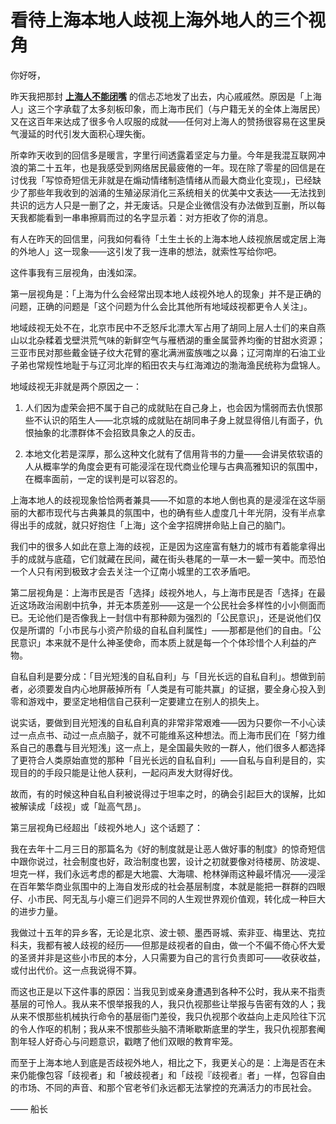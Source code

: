 # 看待上海本地人歧视上海外地人的三个视角

你好呀，

昨天我把那封 [**上海人不能闭嘴**](%E4%B8%8A%E6%B5%B7%E4%BA%BA%E4%B8%8D%E8%83%BD%E9%97%AD%E5%98%B4%2008ce461dc2cb451fbf49b9484b681a4c.md) 的信忐忑地发了出去，内心戚戚然。原因是「上海人」这三个字承载了太多刻板印象，而上海市民们（与户籍无关的全体上海居民）又在这百年来达成了很多令人叹服的成就——任何对上海人的赞扬很容易在这里戾气漫延的时代引发大面积心理失衡。

所幸昨天收到的回信多是暖言，字里行间透露着坚定与力量。今年是我混互联网冲浪的第二十五年，也是我感受到网络居民最疲倦的一年。现在除了零星的回信是在讨伐我「写惊奇短信无非就是在煽动情绪制造情绪从而最大商业化变现」，已经缺少了那些年我收到的汹涌的生殖泌尿消化三系统相关的优美中文表达——无法找到共识的远方人只是一删了之，并无废话。只是企业微信没有办法做到互删，所以每天我都能看到一串串擦肩而过的名字显示着：对方拒收了你的消息。

有人在昨天的回信里，问我如何看待「土生土长的上海本地人歧视旅居或定居上海的外地人」这一现象——这引发了我一连串的想法，就索性写给你吧。

这件事我有三层视角，由浅如深。

第一层视角是：「上海为什么会经常出现本地人歧视外地人的现象」并不是正确的问题，正确的问题是「这个问题为什么会比其他所有地域歧视都更令人关注」。

地域歧视无处不在，北京市民中不乏怒斥北漂大军占用了胡同上层人士们的来自燕山以北杂糅着戈壁洪荒气味的新鲜空气与雁栖湖的重金属营养均衡的甘甜水资源；三亚市民对那些戴金链子纹大花臂的塞北满洲蛮族嗤之以鼻；辽河南岸的石油工业子弟也常规性地耻于与辽河北岸的稻田农夫与红海滩边的渤海渔民统称为盘锦人。

地域歧视无非就是两个原因之一：

1. 人们因为虚荣会把不属于自己的成就贴在自己身上，也会因为懦弱而去仇恨那些不认识的陌生人——北京城的成就贴在胡同串子身上就显得倍儿有面子，仇恨抽象的北漂群体不会招致具象之人的反击。

2. 本地文化若是深厚，那么这种文化就有了信用背书的力量——会讲吴侬软语的人从概率学的角度会更有可能浸淫在现代商业伦理与古典高雅知识的氛围中，在概率面前，一定的误判是可以容忍的。

上海本地人的歧视现象恰恰两者兼具——不如意的本地人倒也真的是浸淫在这华丽丽的大都市现代与古典兼具的氛围中，也的确有些人虚度几十年光阴，没有半点拿得出手的成就，就只好抱住「上海」这个金字招牌拼命贴上自己的脑门。

我们中的很多人如此在意上海的歧视，正是因为这座富有魅力的城市有着能拿得出手的成就与底蕴，它们就藏在民间，藏在街头巷尾的一草一木一颦一笑中。而恐怕一个人只有闲到极致才会去关注一个辽南小城里的工农矛盾吧。

第二层视角是：上海市民是否「选择」歧视外地人，与上海市民是否「选择」在最近这场政治闹剧中抗争，并无本质差别——这是一个公民社会多样性的小小侧面而已。无论他们是否像我上一封信中有那种颇为强烈的「公民意识」，还是说他们仅仅是所谓的「小市民与小资产阶级的自私自利属性」——那都是他们的自由。「公民意识」本来就不是什么神圣使命，而本质上就是每一个个体珍惜个人利益的产物。

自私自利是要分成：「目光短浅的自私自利」与「目光长远的自私自利」。想做到前者，必须要发自内心地屏蔽掉所有「人类是有可能共赢」的证据，要全身心投入到零和游戏中，要坚定地相信自己获利一定要建立在别人的损失上。

说实话，要做到目光短浅的自私自利真的非常非常艰难——因为只要你一不小心读过一点点书、动过一点点脑子，就不可能维系这种想法。而上海市民们在「努力维系自己的愚蠢与目光短浅」这一点上，是全国最失败的一群人，他们很多人都选择了更符合人类原始直觉的那种「目光长远的自私自利」——自私与自利是目的，实现目的的手段只能是让他人获利，一起闷声发大财得好伐。

故而，有的时候这种自私自利被说得过于坦率之时，的确会引起巨大的误解，比如被解读成「歧视」或「趾高气昂」。

第三层视角已经超出「歧视外地人」这个话题了：

我在去年十二月三日的那篇名为《好的制度就是让恶人做好事的制度》的惊奇短信中跟你说过，社会制度也好，政治制度也罢，设计之初就要像对待楼房、防波堤、坦克一样，我们永远考虑的都是大地震、大海啸、枪林弹雨这种最坏情况——浸淫在百年繁华商业氛围中的上海自发形成的社会基层制度，本就是能把一群群的四眼仔、小市民、阿无乱与小瘪三们迥异不同的人生观世界观价值观，转化成一种巨大的进步力量。

我做过十五年的异乡客，无论是北京、波士顿、墨西哥城、索非亚、梅里达、克拉科夫，我都有被人歧视的经历——但那是歧视者的自由，做一个不偏不倚心怀大爱的圣贤并非是这些小市民的本分，人只需要为自己的言行负责即可——收获收益，或付出代价。这一点我说得不算。

而这也正是以下这件事的原因：当我见到或亲身遭遇到各种不公时，我从来不指责基层的可怜人。我从来不恨举报我的人，我只仇视那些让举报与告密有效的人；我从来不恨那些机械执行命令的基层衙门差役，我只仇视那个收益向上走风险往下沉的令人作呕的机制；我从来不恨那些头脑不清晰歇斯底里的学生，我只仇视那套阉割年轻人好奇心与问题意识，戳瞎了他们双眼的教育牢笼。

而至于上海本地人到底是否歧视外地人，相比之下，我更关心的是：上海是否在未来仍能像包容「歧视者」和「被歧视者」和「歧视『歧视者』者」一样，包容自由的市场、不同的声音、和那个官老爷们永远都无法掌控的充满活力的市民社会。

—— 船长
